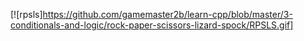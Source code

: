 [![rpsls]https://github.com/gamemaster2b/learn-cpp/blob/master/3-conditionals-and-logic/rock-paper-scissors-lizard-spock/RPSLS.gif]
